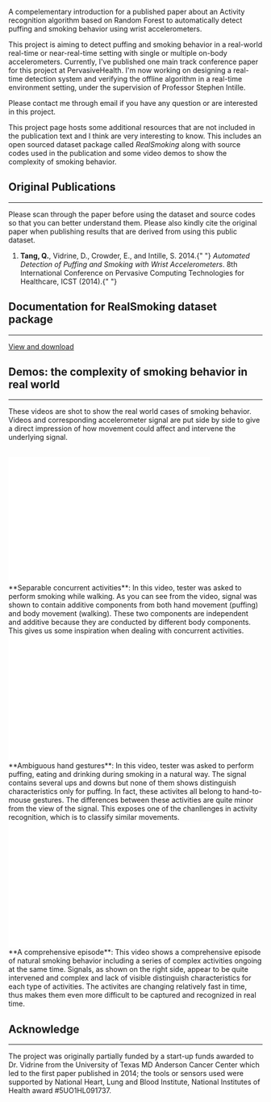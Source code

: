 A compelementary introduction for a published paper about an Activity recognition algorithm based on Random Forest to automatically detect
puffing and smoking behavior using wrist accelerometers.

This project is aiming to detect puffing and smoking behavior in a real-world real-time or near-real-time setting with single or multiple on-body accelerometers. Currently, I've published one main track conference paper for this project at PervasiveHealth. I'm now working on designing a real-time detection system and verifying the offline algorithm in a real-time environment setting, under the supervision of Professor Stephen Intille.<!--more-->

Please contact me through email if you have any question or are interested in this project.

This project page hosts some additional resources that are not included in the publication text and I think are very interesting to know. This includes an open sourced dataset package called _RealSmoking_ along with source codes used in the publication and some video demos to show the complexity of smoking behavior.

## Original Publications

---

Please scan through the paper before using the dataset and source codes so that you can better understand them. Please also kindly cite the original paper when publishing results that are derived from using this public dataset.

<ol>
  <li>
    <b>Tang, Q.</b>, Vidrine, D., Crowder, E., and Intille, S. 2014.{" "}
    <i>Automated Detection of Puffing and Smoking with Wrist Accelerometers</i>.
    8th International Conference on Pervasive Computing Technologies for
    Healthcare, ICST (2014).{" "}
    <a
      href="http://eudl.eu/doi/10.4108/icst.pervasivehealth.2014.254978"
      title="download paper"
    >
      <i className="fa fa-link"></i>
    </a>
  </li>
</ol>

## Documentation for RealSmoking dataset package

---

[View and download](https://qutang.gitbooks.io/documentation-real-world-puffing-and-smoking-data/content/)

<div className="spacing"></div>

## Demos: the complexity of smoking behavior in real world

---

These videos are shot to show the real world cases of smoking behavior. Videos and corresponding accelerometer signal are put side by side to give a direct impression of how movement could affect and intervene the underlying signal.

<br />
<div className='video-container'>
  <iframe className="center-block" width="400" height="250" src="//www.youtube.com/embed/0vuninozmh0" frameBorder="0" allowFullScreen align="center"></iframe>
</div>
**Separable concurrent activities**: In this video, tester was asked to perform smoking while walking. As you can see from the video, signal was shown to contain additive components from both hand movement (puffing) and body movement (walking). These two components are independent and additive because they are conducted by different body components. This gives us some inspiration when dealing with concurrent activities.

<br />
<div className='video-container'>
  <iframe className="center-block" width="400" height="250" src="//www.youtube.com/embed/9ariksf8jAk" frameBorder="0" allowFullScreen></iframe>
</div>
**Ambiguous hand gestures**: In this video, tester was asked to perform puffing, eating and drinking during smoking in a natural way. The signal contains several ups and downs but none of them shows distinguish characteristics only for puffing. In fact, these activites all belong to hand-to-mouse gestures. The differences between these activities are quite minor from the view of the signal. This exposes one of the chanllenges in activity recognition, which is to classify similar movements.

<br />
<div className='video-container'>
  <iframe className="center-block" width="400" height="250" src="//www.youtube.com/embed/FjhBPKOZ1a0" frameBorder="0" allowFullScreen></iframe>
</div>
**A comprehensive episode**: This video shows a comprehensive episode of natural smoking behavior including a series of complex activities ongoing at the same time. Signals, as shown on the right side, appear to be quite intervened and complex and lack of visible distinguish characteristics for each type of activities. The activites are changing relatively fast in time, thus makes them even more difficult to be captured and recognized in real time.

## Acknowledge

---

The project was originally partially funded by a start-up funds awarded to Dr. Vidrine from the University of Texas MD Anderson Cancer Center which led to the first paper published in 2014; the tools or sensors used were supported by National Heart, Lung and Blood Institute, National Institutes of Health award #5UO1HL091737.
